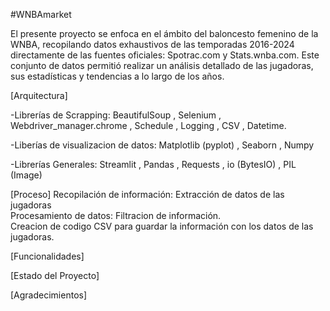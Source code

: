 #WNBAmarket

El presente proyecto se enfoca en el ámbito del baloncesto femenino de la WNBA, recopilando
datos exhaustivos de las temporadas 2016-2024 directamente de las fuentes oficiales: Spotrac.com y Stats.wnba.com. Este conjunto de datos 
permitió realizar un análisis detallado de las jugadoras, sus estadísticas y tendencias a lo largo de los años.

[Arquitectura]

-Librerías de Scrapping:
BeautifulSoup ,  Selenium  ,  Webdriver_manager.chrome  ,   Schedule  ,   Logging  ,  CSV  ,   Datetime. 


-Liberías de visualizacion de datos:
Matplotlib (pyplot)  ,  Seaborn  ,  Numpy

-Librerías Generales: 
Streamlit  ,  Pandas  ,  Requests  ,  io (BytesIO)  ,  PIL (Image)

[Proceso]
Recopilación de información: Extracción de datos de las jugadoras  
Procesamiento de datos: Filtracion de información.  
Creacion de codigo CSV para guardar la información con los datos de las jugadoras.  


[Funcionalidades]

[Estado del Proyecto]

[Agradecimientos]
